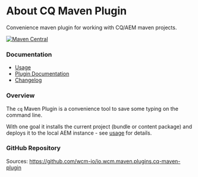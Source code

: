 About CQ Maven Plugin
=====================

Convenience maven plugin for working with CQ/AEM maven projects.

[![Maven Central](https://maven-badges.herokuapp.com/maven-central/io.wcm.maven.plugins/cq-maven-plugin/badge.svg)](https://maven-badges.herokuapp.com/maven-central/io.wcm.maven.plugins/cq-maven-plugin)


### Documentation

* [Usage][usage]
* [Plugin Documentation][plugindocs]
* [Changelog][changelog]


### Overview

The `cq` Maven Plugin is a convenience tool to save some typing on the command line.

With one goal it installs the current project (bundle or content package) and deploys it to the local AEM instance - see [usage][usage] for details.


### GitHub Repository

Sources: https://github.com/wcm-io/io.wcm.maven.plugins.cq-maven-plugin


[usage]: usage.html
[plugindocs]: plugin-info.html
[changelog]: changes-report.html
